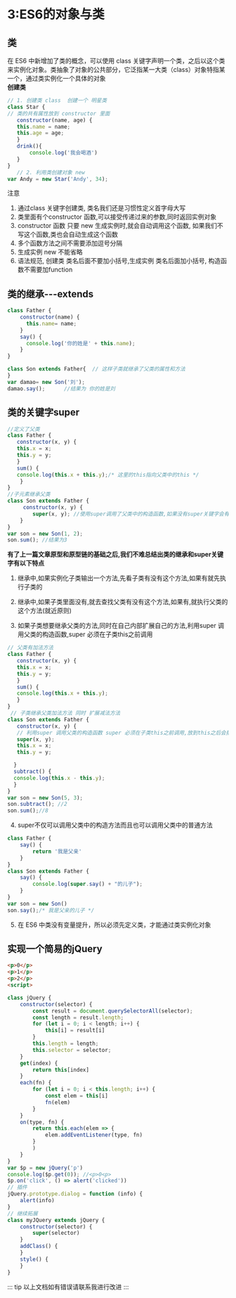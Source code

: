 # 3:ES6的对象与类
## 类
在 ES6 中新增加了类的概念，可以使用 class 关键字声明一个类，之后以这个类来实例化对象。类抽象了对象的公共部分，它泛指某一大类（class）对象特指某一个，通过类实例化一个具体的对象<br>
**创建类**<br>
``` JavaScript
// 1. 创建类 class  创建一个 明星类
class Star {
// 类的共有属性放到 constructor 里面
   constructor(name, age) {
   this.name = name;
   this.age = age;
   }
   drink(){
       console.log('我会喝酒')
   }
}
   // 2. 利用类创建对象 new
var Andy = new Star('Andy', 34);
```
注意<br>
1. 通过class 关键字创建类, 类名我们还是习惯性定义首字母大写
2. 类里面有个constructor 函数,可以接受传递过来的参数,同时返回实例对象
3. constructor 函数 只要 new 生成实例时,就会自动调用这个函数, 如果我们不写这个函数,类也会自动生成这个函数
4. 多个函数方法之间不需要添加逗号分隔
5. 生成实例 new 不能省略
6. 语法规范, 创建类 类名后面不要加小括号,生成实例 类名后面加小括号, 构造函数不需要加function
## 类的继承---extends
``` JavaScript
class Father {
    constructor(name) {
      this.name= name;
    }
    say() {
      console.log('你的姓是' + this.name);
    }
}

class Son extends Father{  // 这样子类就继承了父类的属性和方法
}
var damao= new Son('刘');
damao.say();      //结果为 你的姓是刘
```
## 类的关键字super
``` JavaScript
//定义了父类
class Father {
   constructor(x, y) {
   this.x = x;
   this.y = y;
   }
   sum() {
   console.log(this.x + this.y);/* 这里的this指向父类中的this */
	}
}
//子元素继承父类
class Son extends Father {
	 constructor(x, y) {
		super(x, y); //使用super调用了父类中的构造函数,如果没有super关键字会有报错
	}
}
var son = new Son(1, 2);
son.sum(); //结果为3 
```
**有了上一篇文章原型和原型链的基础之后,我们不难总结出类的继承和super关键字有以下特点**<br>
1. 继承中,如果实例化子类输出一个方法,先看子类有没有这个方法,如果有就先执行子类的

2. 继承中,如果子类里面没有,就去查找父类有没有这个方法,如果有,就执行父类的这个方法(就近原则)

3. 如果子类想要继承父类的方法,同时在自己内部扩展自己的方法,利用super 调用父类的构造函数,super 必须在子类this之前调用
``` JavaScript
// 父类有加法方法
class Father {
   constructor(x, y) {
   this.x = x;
   this.y = y;
   }
   sum() {
   console.log(this.x + this.y);
   }
}
 // 子类继承父类加法方法 同时 扩展减法方法
class Son extends Father {
   constructor(x, y) {
   // 利用super 调用父类的构造函数 super 必须在子类this之前调用,放到this之后会报错
   super(x, y);
   this.x = x;
   this.y = y;

  }
  subtract() {
  console.log(this.x - this.y);
  }
}
var son = new Son(5, 3);
son.subtract(); //2
son.sum();//8
```
4. super不仅可以调用父类中的构造方法而且也可以调用父类中的普通方法
``` JavaScript
class Father {
    say() {
        return '我是父亲'
    }
}
class Son extends Father {
    say() {
        console.log(super.say() + "的儿子");
    }
}
var son = new Son()
son.say();/* 我是父亲的儿子 */
```
5. 在 ES6 中类没有变量提升，所以必须先定义类，才能通过类实例化对象

## 实现一个简易的jQuery
```html
<p>0</p>
<p>1</p>
<p>2</p>
<script>
```
``` javaScript
class jQuery {
    constructor(selector) {
        const result = document.querySelectorAll(selector);
        const length = result.length;
        for (let i = 0; i < length; i++) {
            this[i] = result[i]
        }
        this.length = length;
        this.selector = selector;
    }
    get(index) {
        return this[index]
    }
    each(fn) {
        for (let i = 0; i < this.length; i++) {
            const elem = this[i]
            fn(elem)
        }
    }
    on(type, fn) {
        return this.each(elem => {
            elem.addEventListener(type, fn)
        }
        )
    }
}
var $p = new jQuery('p')
console.log($p.get(0)); //<p>0<p>
$p.on('click', () => alert('clicked'))
// 插件
jQuery.prototype.dialog = function (info) {
    alert(info)
}
// 继续拓展
class myJQuery extends jQuery {
    constructor(selector) {
        super(selector)
    }
    addClass() {
    }
    style() {
    }
}
```

::: tip
以上文档如有错误请联系我进行改进
:::
